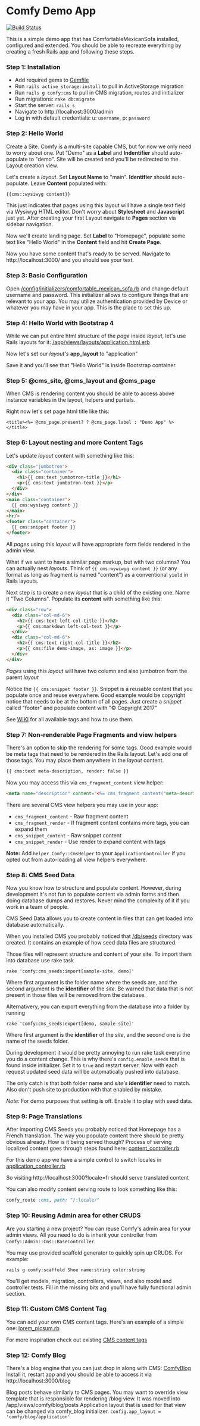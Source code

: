 # Comfy Demo App

[![Build Status](https://img.shields.io/travis/comfy/comfy-demo.svg?branch=master&style=flat)](https://travis-ci.org/comfy/comfy-demo)

This is a simple demo app that has ComfortableMexicanSofa installed, configured
and extended. You should be able to recreate everything by creating a fresh
Rails app and following these steps.


### Step 1: Installation

* Add required gems to [Gemfile](https://github.com/comfy/comfy-demo/blob/master/Gemfile#L59)
* Run `rails active_storage:install` to pull in ActiveStorage migration
* Run `rails g comfy:cms` to pull in CMS migration, routes and initializer
* Run migrations: `rake db:migrate`
* Start the server: `rails s`
* Navigate to http://localhost:3000/admin
* Log in with default credentials: u: `username`, p: `password`

### Step 2: Hello World

Create a Site. Comfy is a multi-site capable CMS, but for now we only need to
worry about one. Put "Demo" as a **Label** and **Indentifier** should
auto-populate to "demo". Site will be created and you'll be redirected to
the Layout creation view.

Let's create a *layout*. Set **Layout Name** to "main". **Identifier** should
auto-populate. Leave **Content** populated with:

```html
{{cms::wysiwyg content}}
```

This just indicates that pages using this layout will have a single text field
via Wysiwyg HTML editor. Don't worry about **Stylesheet** and **Javascript**
just yet. After creating your first Layout navigate to **Pages** section via
sidebar navigation.

Now we'll create landing page. Set **Label** to "Homepage", populate some text
like "Hello World" in the **Content** field and hit **Create Page**.

Now you have some content that's ready to be served. Navigate to
http://localhost:3000/ and you should see your text.

### Step 3: Basic Configuration

Open [/config/initializers/comfortable_mexican_sofa.rb](/config/initializers/comfortable_mexican_sofa.rb)
and change default username and password. This initializer allows to configure
things that are relevant to your app. You may utilize authentication provided by
Device or whatever you may have in your app. This is the place to set this up.

### Step 4: Hello World with Bootstrap 4

While we can put entire html structure of the *page* inside *layout*, let's use
Rails layouts for it: [/app/views/layouts/application.html.erb](/app/views/layouts/application.html.erb)

Now let's set our *layout's* **app_layout** to "application"

Save it and you'll see that "Hello World" is inside Bootstrap container.

### Step 5: @cms_site, @cms_layout and @cms_page

When CMS is rendering content you should be able to access above instance
variables in the layout, helpers and partials.

Right now let's set page html title like this:

```erb
<title><%= @cms_page.present? ? @cms_page.label : "Demo App" %></title>
```

### Step 6: Layout nesting and more Content Tags

Let's update *layout* content with something like this:

```html
<div class="jumbotron">
  <div class="container">
    <h1>{{ cms:text jumbotron-title }}</h1>
    <p>{{ cms:text jumbotron-text }}</p>
  </div>
</div>
<main class="container">
  {{ cms:wysiwyg content }}
</main>
<hr/>
<footer class="container">
  {{ cms:snippet footer }}
</footer>
```

All *pages* using this *layout* will have appropriate form fields rendered in
the admin view.

What if we want to have a similar page markup, but with two columns? You can
actually nest *layouts*. Think of `{{ cms:wywiwyg content }}` (or any format as
long as fragment is named "content") as a conventional `yield` in Rails layouts.

Next step is to create a new *layout* that is a child of the existing one. Name
it "Two Columns". Populate its **content** with something like this:

```html
<div class="row">
  <div class="col-md-6">
    <h2>{{ cms:text left-col-title }}</h2>
    <p>{{ cms:markdown left-col-text }}</p>
  </div>
  <div class="col-md-6">
    <h2>{{ cms:text right-col-title }}</h2>
    <p>{{ cms:file demo-image, as: image }}</p>
  </div>
</div>

```

*Pages* using this *layout* will have two column and also jumbotron from the
parent *layout*

Notice the `{{ cms:snippet footer }}`. Snippet is a reusable content that you
populate once and reuse everywhere. Good example would be copyright notice that
needs to be at the bottom of all pages. Just create a *snippet* called "footer"
and populate content with "&copy; Copyright 2017"

See [WIKI](https://github.com/comfy/comfortable-mexican-sofa/wiki/Docs:-Content-Tags)
for all available tags and how to use them.

### Step 7: Non-renderable Page Fragments and view helpers

There's an option to skip the rendering for some tags. Good example would be
meta tags that need to be rendered in the Rails layout. Let's add one of those
tags. You may place them anywhere in the *layout* content.

```html
{{ cms:text meta-description, render: false }}
```

Now you may access this via `cms_fragment_content` view helper:

```html
<meta name="description" content="<%= cms_fragment_content("meta-description") %>">
```

There are several CMS view helpers you may use in your app:

* `cms_fragment_content` - Raw fragment content
* `cms_fragment_render` - If fragment content contains more tags, you can expand them
* `cms_snippet_content` - Raw snippet content
* `cms_snippet_render` - Use render to expand content with tags

**Note:** Add `helper Comfy::CmsHelper` to your `ApplicationController` if you
opted out from auto-loading all view helpers everywhere.

### Step 8: CMS Seed Data

Now you know how to structure and populate content. However, during development
it's not fun to populate content via admin forms and then doing database dumps and
restores. Never mind the complexity of it if you work in a team of people.

CMS Seed Data allows you to create content in files that can get loaded into
database automatically.

When you installed CMS you probably noticed that [/db/seeds](/db/cms_seeds)
directory was created. It contains an example of how seed data files are structured.

Those files will represent structure and content of your site. To import them into
database use rake task

```
rake 'comfy:cms_seeds:import[sample-site, demo]'
```

Where first argument is the folder name where the seeds are, and the second
argument is the **identifier** of the *site*. Be warned that data that is not
present in those files will be removed from the database.

Alternativery, you can export everything from the database into a folder by
running

```
rake 'comfy:cms_seeds:export[demo, sample-site]'
```

Where first argument is the **identifier** of the *site*, and the second one is
the name of the seeds folder.

During development it would be pretty annoying to run rake task everytime you
do a content change. This is why there's `config.enable_seeds` that is found
inside initializer. Set it to `true` and restart server. Now with each request
updated seed data will be automatically pushed into database.

The only catch is that both folder name and *site's* **identifier** need to match.
Also don't push site to production with that enabled by mistake.

*Note:* For demo purposes that setting is off. Enable it to play with seed data.

### Step 9: Page Translations

After importing CMS Seeds you probably noticed that Homepage has a French
translation. The way you populate content there should be pretty obvious already.
How is it being served though? Process of serving localized content goes through
steps found here: [content_controller.rb](https://github.com/comfy/comfortable-mexican-sofa/blob/master/app/controllers/comfy/cms/content_controller.rb#L51)

For this demo app we have a simple control to switch locales
in [application_controller.rb](/app/controllers/application_controller.rb)

So visiting http://localhost:3000?locale=fr should serve translated content

You can also modify content serving route to look something like this:

```ruby
comfy_route :cms, path: "/:locale/"
```

### Step 10: Reusing Admin area for other CRUDS

Are you starting a new project? You can reuse Comfy's admin area for your admin
views. All you need to do is inherit your controller from `Comfy::Admin::Cms::BaseController`.

You may use provided scaffold generator to quickly spin up CRUDS. For example:

```
rails g comfy:scaffold Shoe name:string color:string
```

You'll get models, migration, controllers, views, and also model and controller
tests. Fill in the missing bits and you'll have fully functional admin section.

### Step 11: Custom CMS Content Tag

You can add your own CMS content tags. Here's an example of a simple one:
[lorem_picsum.rb](/lib/cms_tags/lorem_picsum.rb)

For more inspiration check out existing [CMS content tags](https://github.com/comfy/comfortable-mexican-sofa/tree/master/lib/comfortable_mexican_sofa/content/tags)

### Step 12: Comfy Blog

There's a blog engine that you can just drop in along with CMS:
[ComfyBlog](https://github.com/comfy/comfy-blog)
Install it, restart app and you should be able to access it via http://localhost:3000/blog

Blog posts behave similarly to CMS pages. You may want to override view template
that is responsible for rendering /blog view. It was moved into /app/views/comfy/blog/posts
Application layout that is used for that view can be changed via comfy_blog
initializer. `config.app_layout = 'comfy/blog/application'`
